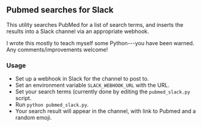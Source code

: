 ## Pubmed searches for Slack

This utility searches PubMed for a list of search terms, and inserts the results into a Slack channel via an appropriate webhook.

I wrote this mostly to teach myself some Python---you have been warned. Any comments/improvements welcome!

### Usage

- Set up a webhook in Slack for the channel to post to. 
- Set an environment variable `SLACK_WEBHOOK_URL` with the URL.
- Set your search terms (currently done by editing the `pubmed_slack.py` script.
- Run `python pubmed_slack.py`.
- Your search result will appear in the channel, with link to Pubmed and a random emoji.
